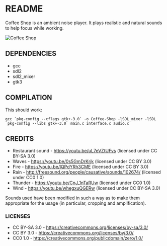 # README
Coffee Shop is an ambient noise player. It plays realistic and natural sounds to help focus while working.

![Coffee Shop](https://cloud.githubusercontent.com/assets/25088746/26285181/a118970e-3e42-11e7-9998-3ceb9360bc3d.png)

## DEPENDENCIES
- gcc
- sdl2
- sdl2_mixer
- gtk3

## COMPILATION
This should work:

```gcc `pkg-config --cflags gtk+-3.0` -o Coffee-Shop -lSDL_mixer -lSDL `pkg-config --libs gtk+-3.0` main.c interface.c audio.c```


## CREDITS

- Restaurant sound - https://youtu.be/uL7eVZtUFvs (licensed under CC BY-SA 3.0)
- Waves - https://youtu.be/0s5GmDrKrjk (licensed under CC BY 3.0)
- Fire - https://youtu.be/lQPdYRh3CME (licensed under CC BY 3.0)
- Rain - http://freesound.org/people/causative/sounds/102674/ (licensed under CC0 1.0)
- Thunder - https://youtu.be/CnJ_1nTaRUw (licensed under CC0 1.0)
- Wind - https://youtu.be/whegxuQGERw (licensed under CC BY-SA 3.0)

Sounds used have been modified in such a way as to make them appropriate for the usage (in particular, cropping and amplification).

### LICENSES
- CC BY-SA 3.0 - https://creativecommons.org/licenses/by-sa/3.0/
- CC BY 3.0 - https://creativecommons.org/licenses/by/3.0/
- CC0 1.0 - https://creativecommons.org/publicdomain/zero/1.0/
